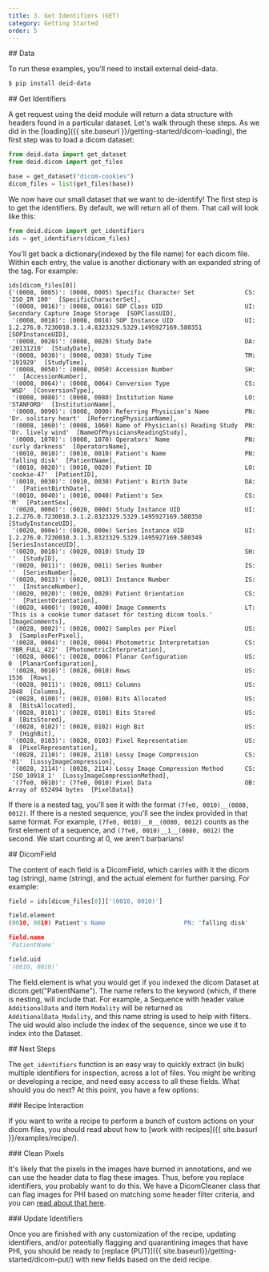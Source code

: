 ```yaml
---
title: 3. Get Identifiers (GET)
category: Getting Started
order: 5
---
```


<a id="data">
## Data

To run these examples, you'll need to install external deid-data.

```bash
$ pip install deid-data
```


<a id="get-identifiers">
## Get Identifiers

A get request using the deid module will return a data structure with headers found in a particular dataset.
Let's walk through these steps. As we did in the [loading]({{ site.baseurl }}/getting-started/dicom-loading),
the first step was to load a dicom dataset:


```python
from deid.data import get_dataset
from deid.dicom import get_files

base = get_dataset("dicom-cookies")
dicom_files = list(get_files(base))
```

We now have our small dataset that we want to de-identify! The first step is to get
the identifiers. By default, we will return all of them. That call will look like this:

```python
from deid.dicom import get_identifiers
ids = get_identifiers(dicom_files)
```

You'll get back a dictionary(indexed by the file name) for each dicom file.
Within each entry, the value is another dictionary with an expanded string of
the tag. For example:

```
ids[dicom_files[0]]
{'(0008, 0005)': (0008, 0005) Specific Character Set              CS: 'ISO_IR 100'  [SpecificCharacterSet],
 '(0008, 0016)': (0008, 0016) SOP Class UID                       UI: Secondary Capture Image Storage  [SOPClassUID],
 '(0008, 0018)': (0008, 0018) SOP Instance UID                    UI: 1.2.276.0.7230010.3.1.4.8323329.5329.1495927169.580351  [SOPInstanceUID],
 '(0008, 0020)': (0008, 0020) Study Date                          DA: '20131210'  [StudyDate],
 '(0008, 0030)': (0008, 0030) Study Time                          TM: '191929'  [StudyTime],
 '(0008, 0050)': (0008, 0050) Accession Number                    SH: ''  [AccessionNumber],
 '(0008, 0064)': (0008, 0064) Conversion Type                     CS: 'WSD'  [ConversionType],
 '(0008, 0080)': (0008, 0080) Institution Name                    LO: 'STANFORD'  [InstitutionName],
 '(0008, 0090)': (0008, 0090) Referring Physician's Name          PN: 'Dr. solitary heart'  [ReferringPhysicianName],
 '(0008, 1060)': (0008, 1060) Name of Physician(s) Reading Study  PN: 'Dr. lively wind'  [NameOfPhysiciansReadingStudy],
 '(0008, 1070)': (0008, 1070) Operators' Name                     PN: 'curly darkness'  [OperatorsName],
 '(0010, 0010)': (0010, 0010) Patient's Name                      PN: 'falling disk'  [PatientName],
 '(0010, 0020)': (0010, 0020) Patient ID                          LO: 'cookie-47'  [PatientID],
 '(0010, 0030)': (0010, 0030) Patient's Birth Date                DA: ''  [PatientBirthDate],
 '(0010, 0040)': (0010, 0040) Patient's Sex                       CS: 'M'  [PatientSex],
 '(0020, 000d)': (0020, 000d) Study Instance UID                  UI: 1.2.276.0.7230010.3.1.2.8323329.5329.1495927169.580350  [StudyInstanceUID],
 '(0020, 000e)': (0020, 000e) Series Instance UID                 UI: 1.2.276.0.7230010.3.1.3.8323329.5329.1495927169.580349  [SeriesInstanceUID],
 '(0020, 0010)': (0020, 0010) Study ID                            SH: ''  [StudyID],
 '(0020, 0011)': (0020, 0011) Series Number                       IS: ''  [SeriesNumber],
 '(0020, 0013)': (0020, 0013) Instance Number                     IS: ''  [InstanceNumber],
 '(0020, 0020)': (0020, 0020) Patient Orientation                 CS: ''  [PatientOrientation],
 '(0020, 4000)': (0020, 4000) Image Comments                      LT: 'This is a cookie tumor dataset for testing dicom tools.'  [ImageComments],
 '(0028, 0002)': (0028, 0002) Samples per Pixel                   US: 3  [SamplesPerPixel],
 '(0028, 0004)': (0028, 0004) Photometric Interpretation          CS: 'YBR_FULL_422'  [PhotometricInterpretation],
 '(0028, 0006)': (0028, 0006) Planar Configuration                US: 0  [PlanarConfiguration],
 '(0028, 0010)': (0028, 0010) Rows                                US: 1536  [Rows],
 '(0028, 0011)': (0028, 0011) Columns                             US: 2048  [Columns],
 '(0028, 0100)': (0028, 0100) Bits Allocated                      US: 8  [BitsAllocated],
 '(0028, 0101)': (0028, 0101) Bits Stored                         US: 8  [BitsStored],
 '(0028, 0102)': (0028, 0102) High Bit                            US: 7  [HighBit],
 '(0028, 0103)': (0028, 0103) Pixel Representation                US: 0  [PixelRepresentation],
 '(0028, 2110)': (0028, 2110) Lossy Image Compression             CS: '01'  [LossyImageCompression],
 '(0028, 2114)': (0028, 2114) Lossy Image Compression Method      CS: 'ISO_10918_1'  [LossyImageCompressionMethod],
 '(7fe0, 0010)': (7fe0, 0010) Pixel Data                          OB: Array of 652494 bytes  [PixelData]}
```

If there is a nested tag, you'll see it with the format `(7fe0, 0010)__(0080, 0012)`. If there
is a nested sequence, you'll see the index provided in that same format. For example,
`(7fe0, 0010)__0__(0080, 0012)` counts as the first element of a sequence,
and `(7fe0, 0010)__1__(0080, 0012)` the second. We start counting at 0, we aren't barbarians!

<a id="dicomfield">
## DicomField

The content of each field is a DicomField, which carries with it the
dicom tag (string), name (string), and the actual element for further
parsing. For example:

```python
field = ids[dicom_files[0]]['(0010, 0010)']

field.element
(0010, 0010) Patient's Name                      PN: 'falling disk'

field.name
'PatientName'

field.uid
'(0010, 0010)'
```

The field.element is what you would get if you indexed the dicom Dataset
at dicom.get("PatientName"). The name refers to the keyword (which, if there
is nesting, will include that. For example, a Sequence with header value `AdditionalData`
and item `Modality` will be returned as `AdditionalData_Modality`,
and this name string is used to help with filters. The uid would also
include the index of the sequence, since we use it to index into the
Dataset.

<a id="next-steps">
## Next Steps

The `get_identifiers` function is an easy way to quickly extract (in bulk) multiple
identifiers for inspection, across a lot of files. You might be writing or developing
a recipe, and need easy access to all these fields. What should you do next?
At this point, you have a few options:

<a id="recipe-interaction">
### Recipe Interaction

If you want to write a recipe to perform a bunch of custom actions on your
dicom files, you should read about how to [work with recipes]({{ site.basurl }}/examples/recipe/).

<a id="clean-pixels">
### Clean Pixels

It's likely that the pixels in the images have burned in annotations, and we can
use the header data to flag these images. Thus, before you replace identifiers,
you probably want to do this. We have a DicomCleaner class that can flag images
for PHI based on matching some header filter criteria, and you can
[read about that here]({{site.baseurl}}/getting-started/dicom-pixels/).

<a id="update-identifiers">
### Update Identifiers

Once you are finished with any customization of the recipe, updating identifiers,
 and/or potentially flagging and quarantining images that have PHI, you should be
ready to [replace (PUT)]({{ site.baseurl}}/getting-started/dicom-put/) with new
 fields based on the deid recipe.
